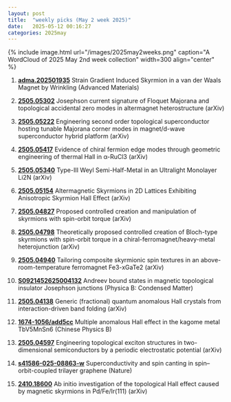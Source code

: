 ```yaml
---
layout: post
title:  "weekly picks (May 2 week 2025)"
date:   2025-05-12 00:16:27
categories: 2025may
---
```


{% include image.html url="/images/2025may2weeks.png" caption="A WordCloud of 2025 May 2nd week collection" width=300 align="center" %}



1. **[adma.202501935](https://advanced.onlinelibrary.wiley.com/doi/10.1002/adma.202501935?af=R)** Strain Gradient Induced Skyrmion in a van der Waals Magnet by Wrinkling (Advanced Materials)



1. **[2505.05302](https://arxiv.org/abs/2505.05302)** Josephson current signature of Floquet Majorana and topological accidental zero modes in altermagnet heterostructure (arXiv)


1. **[2505.05222](https://arxiv.org/abs/2505.05222)** Engineering second order topological superconductor hosting tunable Majorana corner modes in magnet/d-wave superconductor hybrid platform (arXiv)



1. **[2505.05417](https://arxiv.org/abs/2505.05417)** Evidence of chiral fermion edge modes through geometric engineering of thermal Hall in α-RuCl3 (arXiv)



1. **[2505.05340](https://arxiv.org/abs/2505.05340)** Type-III Weyl Semi-Half-Metal in an Ultralight Monolayer Li2N (arXiv)


1. **[2505.05154](https://arxiv.org/abs/2505.05154)** Altermagnetic Skyrmions in 2D Lattices Exhibiting Anisotropic Skyrmion Hall Effect (arXiv)


1. **[2505.04827](https://arxiv.org/abs/2505.04827)** Proposed controlled creation and manipulation of skyrmions with spin-orbit torque (arXiv)



1. **[2505.04798](https://arxiv.org/abs/2505.04798)** Theoretically proposed controlled creation of Bloch-type skyrmions with spin-orbit torque in a chiral-ferromagnet/heavy-metal heterojunction (arXiv)



1. **[2505.04940](https://arxiv.org/abs/2505.04940)** Tailoring composite skyrmionic spin textures in an above-room-temperature ferromagnet Fe3-xGaTe2 (arXiv)



1. **[S0921452625004132](https://www.sciencedirect.com/science/article/pii/S0921452625004132)** Andreev bound states in magnetic topological insulator Josephson junctions (Physica B: Condensed Matter)


1. **[2505.04138](https://arxiv.org/abs/2505.04138)** Generic (fractional) quantum anomalous Hall crystals from interaction-driven band folding (arXiv)



1. **[1674-1056/add5cc](https://iopscience.iop.org/article/10.1088/1674-1056/add5cc/meta)** Multiple anomalous Hall effect in the kagome metal TbV5MnSn6 (Chinese Physics B)


1. **[2505.04597](https://arxiv.org/abs/2505.04597)** Engineering topological exciton structures in two-dimensional semiconductors by a periodic electrostatic potential (arXiv)



1. **[s41586-025-08863-w](https://www.nature.com/articles/s41586-025-08863-w)** Superconductivity and spin canting in spin–orbit-coupled trilayer graphene (Nature)



1. **[2410.18600](https://arxiv.org/abs/2410.18600)** Ab initio investigation of the topological Hall effect caused by magnetic skyrmions in Pd/Fe/Ir(111) (arXiv)